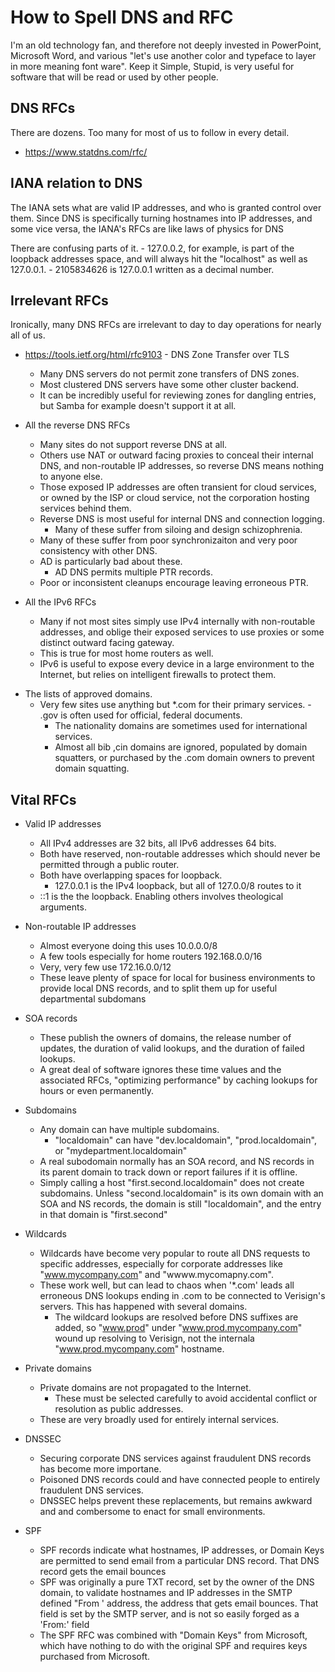 How to Spell DNS and RFC
========================

I'm an old technology fan, and therefore not deeply invested in
PowerPoint, Microsoft Word, and various "let's use another color and
typeface to layer in more meaning font ware". Keep it Simple, Stupid,
is very useful for software that will be read or used by other people.

DNS RFCs
--------

There are dozens. Too many for most of us to follow in every detail.

* https://www.statdns.com/rfc/


IANA relation to DNS
--------------------

The IANA sets what are valid IP addresses, and who is granted control
over them.  Since DNS is specifically turning hostnames into IP
addresses, and some vice versa, the IANA's RFCs are like laws of
physics for DNS

There are confusing parts of it.
    - 127.0.0.2, for example, is part of the loopback addresses space,
      and will always hit the "localhost" as well as 127.0.0.1.
    - 2105834626 is 127.0.0.1 written as a decimal number. 


Irrelevant RFCs
---------------

Ironically, many DNS RFCs are irrelevant to day to day operations for nearly all of us.

* https://tools.ietf.org/html/rfc9103 - DNS Zone Transfer over TLS
    * Many DNS servers do not permit zone transfers of DNS zones.
    - Most clustered DNS servers have some other cluster backend.
    - It can be incredibly useful for reviewing zones for dangling
      entries, but Samba for example doesn't support it at all.


* All the reverse DNS RFCs
    - Many sites do not support reverse DNS at all.
    - Others use NAT or outward facing proxies to conceal their
      internal DNS, and non-routable IP addresses, so reverse DNS
      means nothing to anyone else.
    - Those exposed IP addresses are often transient for cloud services,
      or owned by the ISP or cloud service, not the corporation hosting
      services behind them.
    - Reverse DNS is most useful for internal DNS and connection logging.
        - Many of these suffer from siloing and design schizophrenia.
	- Many of these suffer from poor synchronizaiton and very poor
	  consistency with other DNS.
    - AD is particularly bad about these.
        - AD DNS permits multiple PTR records.
	- Poor or inconsistent cleanups encourage leaving erroneous PTR.

* All the IPv6 RFCs
    * Many if not most sites simply use IPv4 internally with
      non-routable addresses, and oblige their exposed services to use
      proxies or some distinct outward facing gateway.
    - This is true for most home routers as well.
    - IPv6 is useful to expose every device in a large environment to
      the Internet, but relies on intelligent firewalls to protect them.

- The lists of approved domains.
    - Very few sites use anything but *.com for their primary services.
          - .gov is often used for official, federal documents.
	  - The nationality domains are sometimes used for international services.
	  - Almost all bib ,cin domains are ignored, populated by domain
            squatters, or purchased by the .com domain owners to
            prevent domain squatting.

Vital RFCs
----------

- Valid IP addresses
    - All IPv4 addresses are 32 bits, all IPv6 addresses 64 bits.
    - Both have reserved, non-routable addresses which should never be permitted through a public router.
    - Both have overlapping spaces for loopback.
        - 127.0.0.1 is the IPv4 loopback, but all of 127.0.0/8 routes to it
	- ::1 is the the loopback. Enabling others involves theological arguments.

- Non-routable IP addresses
    - Almost everyone doing this uses 10.0.0.0/8
    - A few tools especially for home routers 192.168.0.0/16
    - Very, very few use 172.16.0.0/12
    - These leave plenty of space for local for business environments to provide local DNS records,
      and to split them up for useful departmental subdomans

- SOA records
    - These publish the owners of domains, the release number of
      updates, the duration of valid lookups, and the duration of
      failed lookups.
    - A great deal of software ignores these time values and the
      associated RFCs, "optimizing performance" by caching lookups
      for hours or even permanently.

- Subdomains
    - Any domain can have multiple subdomains.
      - "localdomain" can have "dev.localdomain", "prod.localdomain", or "mydepartment.localdomain"
    - A real subodomain normally has an SOA record, and NS records in its parent domain
      to track down or report failures if it is offline.
    - Simply calling a host "first.second.localdomain" does not create subdomains. Unless
      "second.localdomain" is its own domain with an SOA and NS records, the domain is still "localdomain",
      and the entry in that domain is "first.second"

- Wildcards
    - Wildcards have become very popular to route all DNS requests to specific addresses, especially
      for corporate addresses like "www.mycompany.com" and "wwww.mycomapny.com".
    - These work well, but can lead to chaos when '*.com' leads all erroneous DNS lookups ending in .com
      to be connected to Verisign's servers. This has happened with several domains.
        - The wildcard lookups are resolved before DNS suffixes are
          added, so "www.prod" under "www.prod.mycompany.com" wound up resolving to Verisign,
	  not the internala "www.prod.mycompany.com" hostname.

- Private domains
    - Private domains are not propagated to the Internet.
        - These must be selected carefully to avoid accidental conflict or
	  resolution as public addresses.
    - These are very broadly used for entirely internal services.

- DNSSEC
    - Securing corporate DNS services against fraudulent DNS records
      has become more importane.
    - Poisoned DNS records could and have connected people to entirely
      fraudulent DNS services.
    - DNSSEC helps prevent these replacements, but remains awkward and
      and combersome to enact for small environments.

- SPF
    - SPF records indicate what hostnames, IP addresses, or Domain
      Keys are permitted to send email from a particular DNS record.
      That DNS record gets the email bounces
    - SPF was originally a pure TXT record, set by the owner of the
      DNS domain, to validate hostnames and IP addresses in the SMTP
      defined "From ' address, the address that gets email bounces.
      That field is set by the SMTP server, and is not so easily
      forged as a 'From:' field
    - The SPF RFC was combined with "Domain Keys" from Microsoft,
      which have nothing to do with the original SPF and requires
      keys purchased from Microsoft.


